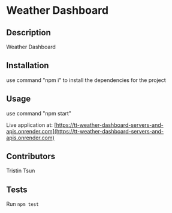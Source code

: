 
# Weather Dashboard


## Description
Weather Dashboard

## Installation
use command "npm i" to install the dependencies for the project

## Usage
use command "npm start"


Live application at: [https://tt-weather-dashboard-servers-and-apis.onrender.com](https://tt-weather-dashboard-servers-and-apis.onrender.com)

## Contributors
Tristin Tsun

## Tests
Run `npm test`

